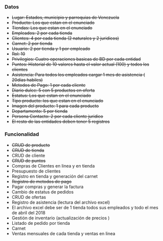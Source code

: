 ### Datos
* ~~Lugar: Estados, municipio y parroquias de Venezuela~~
* ~~Producto: Los que estan en el enunciado~~
* ~~Tiendas: Los que estan en el enunciado~~
* ~~Empleados: 2 por cada tienda~~
* ~~Clientes: 4 por cada tienda (2 naturales y 2 juridicos)~~
* ~~Carnet: 2 por tienda~~
* ~~Usuario: 2 por tienda y 1 por empleado~~
* ~~Rol: 10~~
* ~~Privilegios: Cuatro operaciones basicas de BD por cada entidad~~
* ~~Puntos: Historial de 10 valores hasta el valor actual (100) y todos los clientes~~
* ~~Asistencia: Para todos los empleados cargar 1 mes de asistencia ( 20días habiles)~~
* ~~Metodos de Pago: 1 por cada cliente~~
* ~~Diario dulce: 5 con 5 productos en oferta~~
* ~~Estatus: Los que estan en el enunciado~~
* ~~Tipo producto: los que estan en el enunciado~~
* ~~Imagen del producto: 1 para cada producto~~
* ~~Departamento: 5 por tienda~~
* ~~Persona Contacto: 2 por cada cliente juridico~~
* ~~El resto de las entidades deben tener 5 registros~~

### Funcionalidad
* ~~CRUD de producto~~
* ~~CRUD de tienda~~
* CRUD de cliente
* ~~CRUD de puntos~~
* Compras de Clientes en linea y en tienda
* Presupuesto de clientes
* Registro en tienda y generación del carnet
* ~~Registro de metodos de pago~~
* Pagar compras y generar la factura
* Cambio de estatus de pedidos
* CRUD de ofertas
* Registro de asistencia (lectura del archivo excel)
* El archivo excel debe ser de 1 tienda todos sus empleados y todo el mes de abril del 2018
* Gestión de inventario (actualización de precios )
* Listado de pedido por tienda
* Carnet
* Ventas mensuales de cada tienda y ventas en linea



